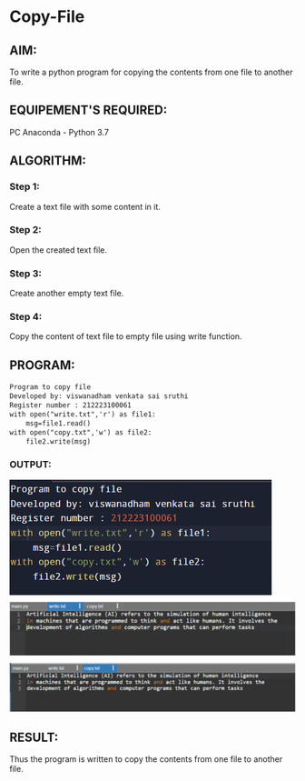 # Copy-File
## AIM:
To write a python program for copying the contents from one file to another file.
## EQUIPEMENT'S REQUIRED: 
PC
Anaconda - Python 3.7
## ALGORITHM: 
### Step 1:
Create a text file with some content in it.
### Step 2: 
 Open the created text file.
### Step 3: 
Create another empty text file.
### Step 4:  
Copy the content of text file to empty file using write function.

## PROGRAM:
```
Program to copy file
Developed by: viswanadham venkata sai sruthi
Register number : 212223100061
with open("write.txt",'r') as file1:
    msg=file1.read()
with open("copy.txt",'w') as file2:
    file2.write(msg)
```
### OUTPUT:

![OUTPUT](<Screenshot 2024-05-13 172508.png>)
![OUTPUT](image.png)


## RESULT:
Thus the program is written to copy the contents from one file to another file.
